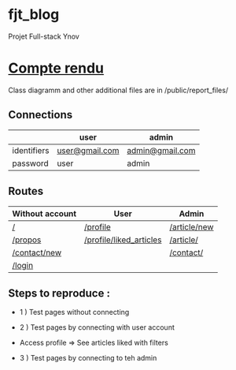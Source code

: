 # fjt_blog
Projet Full-stack Ynov

# [Compte rendu](https://docs.google.com/document/d/1cCGVpjxGDtKQDu-Muiq8BVfK6UllhJbDCEEcH2SbcU4/edit?usp=sharing)
Class diagramm and other additional files are in /public/report_files/

## Connections

|| user   | admin |
| ------------- | ------------- | ------------- |
| identifiers |  user@gmail.com |admin@gmail.com |
| password | user  | admin |

## Routes

| Without account                                 |      User     |        Admin  |
| -------------                                 | ------------- |------------- |
| [/](http://blog.com) | [/profile](http://blog.com/profile) |[/article/new](http://blog.com/article/new) |
| [/propos](http://blog.com/propos) |[/profile/liked_articles](http://blog.com/profile/liked_articles) |[/article/](http://blog.com/article) |
| [/contact/new](http://blog.com/contact/new) |  | [/contact/](http://blog.com/contact) |
| [/login](http://blog.com/login) |  | 

## Steps to reproduce :

- 1 )
Test pages without connecting

- 2 )
Test pages by connecting with user account
- Access profile => See articles liked with filters

- 3 )
Test pages by connecting to teh admin
